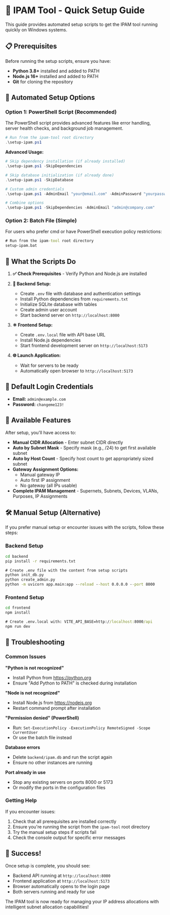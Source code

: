 # 🚀 IPAM Tool - Quick Setup Guide

This guide provides automated setup scripts to get the IPAM tool running quickly on Windows systems.

## 📋 Prerequisites

Before running the setup scripts, ensure you have:

- **Python 3.8+** installed and added to PATH
- **Node.js 16+** installed and added to PATH
- **Git** for cloning the repository

## 🔧 Automated Setup Options

### Option 1: PowerShell Script (Recommended)

The PowerShell script provides advanced features like error handling, server health checks, and background job management.

```powershell
# Run from the ipam-tool root directory
.\setup-ipam.ps1
```

**Advanced Usage:**
```powershell
# Skip dependency installation (if already installed)
.\setup-ipam.ps1 -SkipDependencies

# Skip database initialization (if already done)
.\setup-ipam.ps1 -SkipDatabase

# Custom admin credentials
.\setup-ipam.ps1 -AdminEmail "your@email.com" -AdminPassword "yourpassword"

# Combine options
.\setup-ipam.ps1 -SkipDependencies -AdminEmail "admin@company.com"
```

### Option 2: Batch File (Simple)

For users who prefer cmd or have PowerShell execution policy restrictions:

```cmd
# Run from the ipam-tool root directory
setup-ipam.bat
```

## 🎯 What the Scripts Do

1. **✅ Check Prerequisites** - Verify Python and Node.js are installed
2. **🐍 Backend Setup:**
   - Create `.env` file with database and authentication settings
   - Install Python dependencies from `requirements.txt`
   - Initialize SQLite database with tables
   - Create admin user account
   - Start backend server on `http://localhost:8000`

3. **⚛️ Frontend Setup:**
   - Create `.env.local` file with API base URL
   - Install Node.js dependencies
   - Start frontend development server on `http://localhost:5173`

4. **🌐 Launch Application:**
   - Wait for servers to be ready
   - Automatically open browser to `http://localhost:5173`

## 🔐 Default Login Credentials

- **Email:** `admin@example.com`
- **Password:** `changeme123!`

## 🌟 Available Features

After setup, you'll have access to:

- **Manual CIDR Allocation** - Enter subnet CIDR directly
- **Auto by Subnet Mask** - Specify mask (e.g., /24) to get first available subnet
- **Auto by Host Count** - Specify host count to get appropriately sized subnet
- **Gateway Assignment Options:**
  - Manual gateway IP
  - Auto first IP assignment
  - No gateway (all IPs usable)
- **Complete IPAM Management** - Supernets, Subnets, Devices, VLANs, Purposes, IP Assignments

## 🛠️ Manual Setup (Alternative)

If you prefer manual setup or encounter issues with the scripts, follow these steps:

### Backend Setup
```cmd
cd backend
pip install -r requirements.txt

# Create .env file with the content from setup scripts
python init_db.py
python create_admin.py
python -m uvicorn app.main:app --reload --host 0.0.0.0 --port 8000
```

### Frontend Setup
```cmd
cd frontend
npm install

# Create .env.local with: VITE_API_BASE=http://localhost:8000/api
npm run dev
```

## 🔧 Troubleshooting

### Common Issues

**"Python is not recognized"**
- Install Python from https://python.org
- Ensure "Add Python to PATH" is checked during installation

**"Node is not recognized"**
- Install Node.js from https://nodejs.org
- Restart command prompt after installation

**"Permission denied" (PowerShell)**
- Run: `Set-ExecutionPolicy -ExecutionPolicy RemoteSigned -Scope CurrentUser`
- Or use the batch file instead

**Database errors**
- Delete `backend/ipam.db` and run the script again
- Ensure no other instances are running

**Port already in use**
- Stop any existing servers on ports 8000 or 5173
- Or modify the ports in the configuration files

### Getting Help

If you encounter issues:
1. Check that all prerequisites are installed correctly
2. Ensure you're running the script from the `ipam-tool` root directory
3. Try the manual setup steps if scripts fail
4. Check the console output for specific error messages

## 🎉 Success!

Once setup is complete, you should see:
- Backend API running at `http://localhost:8000`
- Frontend application at `http://localhost:5173`
- Browser automatically opens to the login page
- Both servers running and ready for use

The IPAM tool is now ready for managing your IP address allocations with intelligent subnet allocation capabilities!
